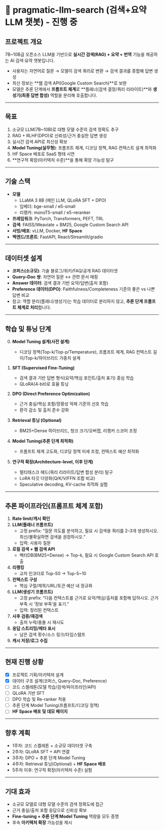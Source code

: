# 📘 pragmatic-llm-search (검색+요약 LLM 챗봇) - 진행 중

## 프로젝트 개요
7B~10B급 오픈소스 LLM을 기반으로 **실시간 검색(RAG) + 요약 + 번역** 기능을 제공하는 AI 검색·요약 챗봇입니다.  
- 사용자는 자연어로 질문 → 모델이 검색 쿼리로 변환 → 검색 결과를 종합해 답변 생성  
- 최신 정보는 **웹 검색 API(Google Custom Search)**로 보완  
- 모델은 추론 단계에서 **프롬프트 체계**로 **플래너(검색 결정/쿼리 리라이트)**와 **생성기(최종 답변 합성)** 역할을 분리해 호출합니다.

---

## 목표
1. 소규모 LLM(7B~10B)로 대형 모델 수준의 검색 정확도 추구  
2. RAG + RLHF(DPO)로 신뢰성/근거 충실한 답변 생성  
3. 실시간 검색 API로 최신성 확보  
4. **Model Tuning(실무형)**: 프롬프트 체계, 디코딩 정책, RAG 컨텍스트 설계 최적화  
5. HF Space 배포로 SaaS 형태 시연  
6. **연구적 확장(아키텍처 수준)**을 통해 확장 가능성 탐구

---

## 기술 스택
- **모델**
  - LLaMA 3 8B (메인 LLM, QLoRA SFT + DPO)
  - 임베더: bge-small / e5-small
  - 리랭커: monoT5-small / e5-reranker
- **프레임워크**: PyTorch, Transformers, PEFT, TRL
- **검색**: FAISS/Weaviate + BM25, Google Custom Search API
- **서빙/배포**: vLLM, Docker, **HF Space**
- **백엔드/프론트**: FastAPI, React/Streamlit/gradio

---

## 데이터셋 설계
- **코퍼스(소규모)**: 기술 블로그/위키/FAQ/공개 RAG 데이터셋
- **Query–Doc 쌍**: 자연어 질문 ↔ 관련 문서 매핑
- **Answer 데이터**: 검색 결과 기반 요약/답변(출처 포함)
- **Preference 데이터(DPO)**: Faithfulness/Completeness 기준의 좋은 vs 나쁜 답변 비교
- 참고: 역할 분리(플래너/생성기)는 학습 데이터로 분리하지 않고, **추론 단계 프롬프트 체계로 처리**합니다.

---

## 학습 및 튜닝 단계
0. **Model Tuning 설계(사전 설계)**  
   - 디코딩 정책(Top-k/Top-p/Temperature), 프롬프트 체계, RAG 컨텍스트 길이/Top-k/하이브리드 가중치 설계

1. **SFT (Supervised Fine-Tuning)**  
   - 검색 결과 기반 답변 형식(요약/핵심 포인트/출처 표기) 중심 학습  
   - QLoRA(4-bit)로 효율 튜닝

2. **DPO (Direct Preference Optimization)**  
   - 근거 충실/핵심 포함/장황성 억제 기준의 선호 학습  
   - 환각 감소 및 출처 준수 강화

3. **Retrieval 튜닝 (Optional)**  
   - BM25+Dense 하이브리드, 청크 크기/오버랩, 리랭커 스코어 조정

4. **Model Tuning(추론 단계 최적화)**  
   - 프롬프트 체계 고도화, 디코딩 정책 미세 조정, 컨텍스트 예산 최적화

5. **연구적 확장(Architecture-level, 이후 단계)**  
   - 멀티태스크 헤드(쿼리 리라이트/답변 합성 분리) 탐구  
   - LoRA 타깃 다양화(Q/K/V/FFN 조합 비교)  
   - Speculative decoding, KV-cache 최적화 실험

---

## 추론 파이프라인(프롬프트 체계 포함)
1. **Rate limit/캐시 확인**
2. **LLM(플래너 프롬프트)**  
   - 고정 prefix: “질문 의도를 분석하고, 필요 시 검색용 쿼리를 2–3개 생성하시오. 최신/불확실하면 검색을 권장하시오.”  
   - 입력: 사용자 질문
3. **로컬 검색 + 웹 검색 API**  
   - 벡터DB(BM25+Dense) → Top-k, 필요 시 Google Custom Search API 호출
4. **리랭킹**  
   - 교차 인코더로 Top-50 → Top-5~10
5. **컨텍스트 구성**  
   - 핵심 구절/제목/URL/토큰 예산 내 정규화
6. **LLM(생성기 프롬프트)**  
   - 고정 prefix: “다음 컨텍스트를 근거로 요약/핵심/출처를 포함해 답하시오. 근거 부족 시 ‘정보 부족’을 표기.”  
   - 입력: 정리된 컨텍스트
7. **사후 검증/재검색**  
   - 출처 누락/충돌 시 재시도
8. **응답 스트리밍/메타 표시**  
   - 남은 검색 횟수/소스 링크/타임스탬프
9. **캐시 저장/로그 수집**

---

## 현재 진행 상황
- [x] 프로젝트 기획/아키텍처 설계
- [x] 데이터 구조 설계(코퍼스, Query–Doc, Preference)
- [ ] 코드 스켈레톤(모델 학습/검색/파이프라인/API)
- [ ] QLoRA 기반 SFT
- [ ] DPO 학습 및 Re-ranker 적용
- [ ] 추론 단계 Model Tuning(프롬프트/디코딩 정책)
- [ ] **HF Space 배포 및 데모 페이지**

---

## 향후 계획
- 1주차: 코드 스켈레톤 + 소규모 데이터셋 구축  
- 2주차: QLoRA SFT + API 연결  
- 3주차: DPO + 추론 단계 Model Tuning  
- 4주차: Retrieval 튜닝(Optional) + **HF Space 배포**  
- 5주차 이후: 연구적 확장(아키텍처 수준) 실험

---

## 기대 효과
- 소규모 모델로 대형 모델 수준의 검색 정확도에 접근  
- 근거 충실/출처 포함 응답으로 신뢰성 확보  
- **Fine-tuning + 추론 단계 Model Tuning** 역량을 모두 증명  
- 후속 **아키텍처 확장** 가능성을 제시
